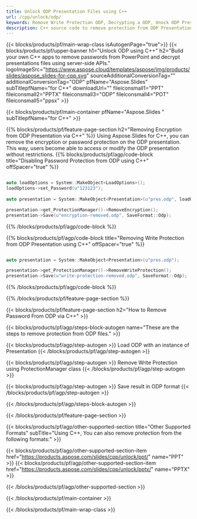 ```yaml
---
title: Unlock ODP Presentation Files using C++
url: /cpp/unlock/odp/
keywords: Remove Write Protection ODP, Decrypting a ODP, Unock ODP Presentation, Unprotect ODP
description: C++ source code to remove protection from ODP Presentation.
---
```


{{< blocks/products/pf/main-wrap-class isAutogenPage="true">}}
{{< blocks/products/pf/upper-banner h1="Unlock ODP using C++" h2="Build your own C++ apps to remove passwords from PowerPoint and decrypt presentations files using server-side APIs." logoImageSrc="https://www.aspose.cloud/templates/aspose/img/products/slides/aspose_slides-for-cpp.svg" sourceAdditionalConversionTag="" additionalConversionTag="ODP" pfName="Aspose.Slides" subTitlepfName="for C++" downloadUrl="" fileiconsmall1="PPT" fileiconsmall2="PPTX" fileiconsmall3="ODP" fileiconsmall4="POT" fileiconsmall5="ppsx" >}}

{{< blocks/products/pf/main-container pfName="Aspose.Slides " subTitlepfName="for C++" >}}

{{% blocks/products/pf/feature-page-section  h2="Removing Encryption from ODP Presentation via C++" %}}
Using Aspose.Slides for C++, you can remove the encryption or password protection on the ODP presentation. This way, users become able to access or modify the ODP presentation without restrictions.
{{% blocks/products/pf/agp/code-block title="Disabling Password Protection from ODP using C++" offSpacer="true" %}}

```cpp

auto loadOptions = System::MakeObject<LoadOptions>();
loadOptions->set_Password(u"123123");
    
auto presentation = System::MakeObject<Presentation>(u"pres.odp", loadOptions);

presentation->get_ProtectionManager()->RemoveEncryption();
presentation->Save(u"encryption-removed.odp", SaveFormat::Odp);
```

{{% /blocks/products/pf/agp/code-block %}}

{{% blocks/products/pf/agp/code-block title="Removing Write Protection from ODP Presentation using C++" offSpacer="true" %}}

```cpp

auto presentation = System::MakeObject<Presentation>(u"pres.odp");

presentation->get_ProtectionManager()->RemoveWriteProtection();
presentation->Save(u"write-protection-removed.odp", SaveFormat::Odp);
```

{{% /blocks/products/pf/agp/code-block %}}

{{% /blocks/products/pf/feature-page-section %}}

{{< blocks/products/pf/feature-page-section  h2="How to Remove Password From ODP via C++" >}}

{{< blocks/products/pf/agp/steps-block-autogen name="These are the steps to remove protection from ODP files." >}}

{{< blocks/products/pf/agp/step-autogen >}}
Load ODP with an instance of Presentation
{{< /blocks/products/pf/agp/step-autogen >}}

{{< blocks/products/pf/agp/step-autogen >}}
Remove Write Protection using ProtectionManager class
{{< /blocks/products/pf/agp/step-autogen >}}

{{< blocks/products/pf/agp/step-autogen >}}
Save result in ODP format
{{< /blocks/products/pf/agp/step-autogen >}}

{{< /blocks/products/pf/agp/steps-block-autogen >}}

{{< /blocks/products/pf/feature-page-section >}}

{{< blocks/products/pf/agp/other-supported-section title="Other Supported Formats" subTitle="Using C++, You can also remove protection from the following formats:" >}}

{{< blocks/products/pf/agp/other-supported-section-item href="https://products.aspose.com/slides/cpp/unlock/ppt/" name="PPT" >}}
{{< blocks/products/pf/agp/other-supported-section-item href="https://products.aspose.com/slides/cpp/unlock/pptx/" name="PPTX" >}}


{{< /blocks/products/pf/agp/other-supported-section >}}

{{< /blocks/products/pf/main-container >}}
    
{{< /blocks/products/pf/main-wrap-class >}}